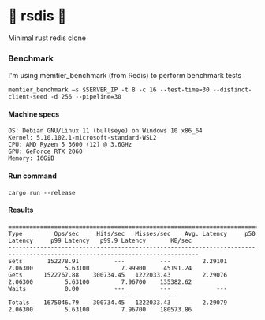 # 🚀 rsdis 🚀
Minimal rust redis clone

### Benchmark

I'm using memtier_benchmark (from Redis) to perform benchmark tests

`memtier_benchmark –s $SERVER_IP -t 8 -c 16 --test-time=30 --distinct-client-seed -d 256 --pipeline=30`

#### Machine specs

```
OS: Debian GNU/Linux 11 (bullseye) on Windows 10 x86_64
Kernel: 5.10.102.1-microsoft-standard-WSL2
CPU: AMD Ryzen 5 3600 (12) @ 3.6GHz
GPU: GeForce RTX 2060
Memory: 16GiB
```

#### Run command

`cargo run --release`

#### Results

```
============================================================================================================================
Type         Ops/sec     Hits/sec   Misses/sec    Avg. Latency     p50 Latency     p99 Latency   p99.9 Latency       KB/sec
----------------------------------------------------------------------------------------------------------------------------
Sets       152278.91          ---          ---         2.29101         2.06300         5.63100         7.99900     45191.24
Gets      1522767.88    300734.45   1222033.43         2.29076         2.06300         5.63100         7.96700    135382.62
Waits           0.00          ---          ---             ---             ---             ---             ---          ---
Totals    1675046.79    300734.45   1222033.43         2.29079         2.06300         5.63100         7.96700    180573.86
```
